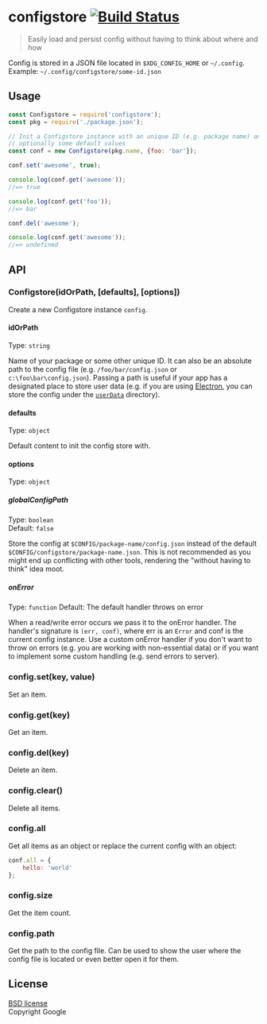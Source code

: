# configstore [![Build Status](https://secure.travis-ci.org/yeoman/configstore.svg?branch=master)](http://travis-ci.org/yeoman/configstore)

> Easily load and persist config without having to think about where and how

Config is stored in a JSON file located in `$XDG_CONFIG_HOME` or `~/.config`.  
Example: `~/.config/configstore/some-id.json`


## Usage

```js
const Configstore = require('configstore');
const pkg = require('./package.json');

// Init a Configstore instance with an unique ID (e.g. package name) and
// optionally some default values
const conf = new Configstore(pkg.name, {foo: 'bar'});

conf.set('awesome', true);

console.log(conf.get('awesome'));
//=> true

console.log(conf.get('foo'));
//=> bar

conf.del('awesome');

console.log(conf.get('awesome'));
//=> undefined
```


## API

### Configstore(idOrPath, [defaults], [options])

Create a new Configstore instance `config`.

#### idOrPath

Type: `string`

Name of your package or some other unique ID. It can also be an absolute path to
the config file (e.g. `/foo/bar/config.json` or `c:\foo\bar\config.json`).
Passing a path is useful if your app has a designated place to store user data
(e.g. if you are using [Electron](http://electron.atom.io/), you can store the
config under the [`userData`](https://github.com/atom/electron/blob/master/docs/api/app.md#appgetpathname)
directory).

#### defaults

Type: `object`

Default content to init the config store with.

#### options

Type: `object`

##### globalConfigPath

Type: `boolean`  
Default: `false`

Store the config at `$CONFIG/package-name/config.json` instead of the default
`$CONFIG/configstore/package-name.json`. This is not recommended as you might
end up conflicting with other tools, rendering the "without having to think"
idea moot.

##### onError

Type: `function`
Default: The default handler throws on error

When a read/write error occurs we pass it to the onError handler. The handler's
signature is `(err, conf)`, where err is an `Error` and conf is the
current config instance. Use a custom onError handler if you don't want to throw
on errors (e.g. you are working with non-essential data) or if you want to
implement some custom handling (e.g. send errors to server).

### config.set(key, value)

Set an item.

### config.get(key)

Get an item.

### config.del(key)

Delete an item.

### config.clear()

Delete all items.

### config.all

Get all items as an object or replace the current config with an object:

```js
conf.all = {
	hello: 'world'
};
```

### config.size

Get the item count.

### config.path

Get the path to the config file. Can be used to show the user where the config
file is located or even better open it for them.

## License

[BSD license](http://opensource.org/licenses/bsd-license.php)  
Copyright Google
